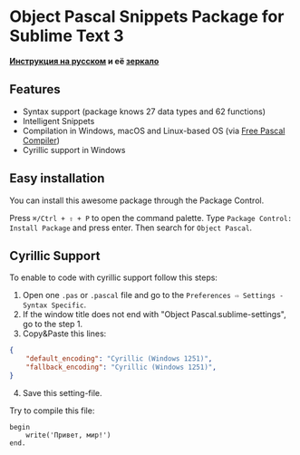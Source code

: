 # Object Pascal Snippets Package for Sublime Text 3

**[Инструкция на русском](http://telegra.ph/Ustanovka-Sublime-Text-dlya-polnocennoj-razrabotki-na-Pascal-06-25) и её [зеркало](http://tgraph.io/Ustanovka-Sublime-Text-dlya-polnocennoj-razrabotki-na-Pascal-06-25)**

## Features
* Syntax support (package knows 27 data types and 62 functions)
* Intelligent Snippets
* Compilation in Windows, macOS and Linux-based OS (via [Free Pascal Compiler](https://www.freepascal.org))
* Cyrillic support in Windows

## Easy installation

You can install this awesome package through the Package Control.

Press `⌘/Ctrl + ⇧ + P` to open the command palette.
Type `Package Control: Install Package` and press enter. Then search for `Object Pascal`.

## Cyrillic Support
To enable to code with cyrillic support follow this steps:
1. Open one `.pas` or `.pascal` file and go to the `Preferences ⇨ Settings - Syntax Specific`.
2. If the window title does not end with "Object Pascal.sublime-settings", go to the step 1.
3. Copy&Paste this lines:
```JSON
{
	"default_encoding": "Cyrillic (Windows 1251)",
	"fallback_encoding": "Cyrillic (Windows 1251)",
}
```
4. Save this setting-file.

Try to compile this file:
```
begin
	write('Привет, мир!')
end.
```
